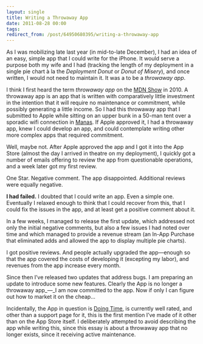 ```yaml
---
layout: single
title: Writing a Throwaway App
date: 2011-08-28 00:00
tags:
redirect_from: /post/64950680395/writing-a-throwaway-app
---
```

As I was mobilizing late last year (in mid-to-late December), I had an idea of an easy, simple app that I could write for the iPhone. It would serve a purpose both my wife and I had (tracking the length of my deployment in a single pie chart à la the _Deployment Donut_ or _Donut of Misery_), and once written, I would not need to maintain it. It was a to be a _throwaway app_.

I think I first heard the term _throwaway app_ on the [MDN Show](http://ideveloper.tv/shows) in 2010. A throwaway app is an app that is written with comparatively little investment in the intention that it will require no maintenance or commitment, while possibly generating a little income. So I had this throwaway app that I submitted to Apple while sitting on an upper bunk in a 50-man tent over a sporadic wifi connection in [Manas](http://en.wikipedia.org/wiki/Transit_Center_at_Manas). If Apple approved it, I had a throwaway app, knew I could develop an app, and could contemplate writing other more complex apps that required commitment.

Well, maybe not. After Apple approved the app and I got it into the App Store (almost the day I arrived in theatre on my deployment), I quickly got a number of emails offering to review the app from questionable operations, and a week later got my first review.

One Star. Negative comment. The app disappointed. Additional reviews were equally negative.

__I had failed.__ I doubted that I could write an app. Even a simple one. Eventually I relaxed enough to think that I could recover from this, that I could fix the issues in the app, and at least get a positive comment about it.

In a few weeks, I managed to release the first update, which addressed not only the initial negative comments, but also a few issues I had noted over time and which managed to provide a revenue stream (an In-App Purchase that eliminated adds and allowed the app to display multiple pie charts).

I got positive reviews. And people actually upgraded the app—enough so that the app covered the costs of developing it (excepting my labor), and revenues from the app increase every month.

Since then I&rsquo;ve released two updates that address bugs. I am preparing an update to introduce some new features. Clearly the App is no longer a throwaway app_—_I am now committed to the app. Now if only I can figure out how to market it on the cheap&hellip;

Incidentally, the App in question is [Doing Time](http://axsw.co/gdZJa6), is currently well rated, and other than a support page for it, this is the first mention I&rsquo;ve made of it other than on the App Store itself. I deliberately attempted to avoid describing the app while writing this, since this essay is about a throwaway app that no longer exists, since it receiving active maintenance.
